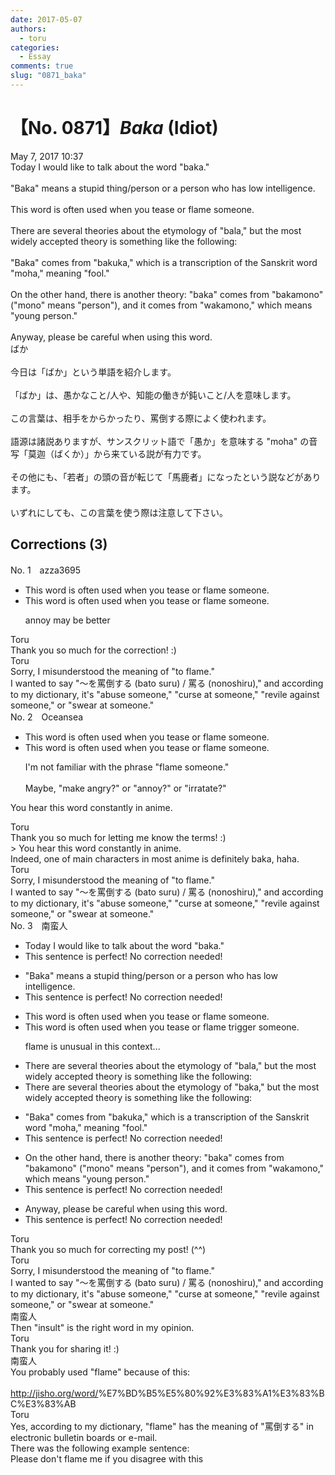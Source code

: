 ```yaml
---
date: 2017-05-07
authors:
  - toru
categories:
  - Essay
comments: true
slug: "0871_baka"
---
```


# 【No. 0871】<strong><em>Baka</strong></em> (Idiot)
<div class="date">May 7, 2017 10:37</div>
<div id="post"><div id="body_show_ori">
Today I would like to talk about the word "baka."<br/><br/>"Baka" means a stupid thing/person or a person who has low intelligence.<br/><br/>This word is often used when you tease or flame someone.<br/><br/>There are several theories about the etymology of "bala," but the most widely accepted theory is something like the following:<br/><br/>"Baka" comes from "bakuka," which is a transcription of the Sanskrit word "moha," meaning "fool."<br/><br/>On the other hand, there is another theory: "baka" comes from "bakamono" ("mono" means "person"), and it comes from "wakamono," which means "young person."<br/><br/>Anyway, please be careful when using this word.
</div></div>

<!-- more -->

<div id="post_ja"><div id="body_show_mo">
ばか<br/><br/>今日は「ばか」という単語を紹介します。<br/><br/>「ばか」は、愚かなこと/人や、知能の働きが鈍いこと/人を意味します。<br/><br/>この言葉は、相手をからかったり、罵倒する際によく使われます。<br/><br/>語源は諸説ありますが、サンスクリット語で「愚か」を意味する "moha" の音写「莫迦（ばくか）」から来ている説が有力です。<br/><br/>その他にも、「若者」の頭の音が転じて「馬鹿者」になったという説などがあります。<br/><br/>いずれにしても、この言葉を使う際は注意して下さい。
</div></div>

## Corrections (3)
<div id="block"><div class="first_name"> No. 1　<span class="just_name">azza3695</span></div><div id="block2">
<ul class="correction_field">
<li class="incorrect">This word is often used when you tease or flame someone.</li>
<li class="corrected correct">
This word is often used when you tease o<span class="f_blue">r flame</span> someone.
<p class="correction_comment">annoy may be better</p>
</li>
</ul>
</div><div class="name"><span class="just_name">Toru</span><br>
Thank you so much for the correction! :)
</div>
<div class="name"><span class="just_name">Toru</span><br>
Sorry, I misunderstood the meaning of "to flame."<br/>I wanted to say "～を罵倒する (bato suru) / 罵る (nonoshiru)," and according to my dictionary, it's "abuse someone," "curse at someone," "revile against someone," or "swear at someone."
</div>
</div>
<div id="block"><div class="first_name"> No. 2　<span class="just_name">Oceansea</span></div><div id="block2">
<ul class="correction_field">
<li class="incorrect">This word is often used when you tease or flame someone.</li>
<li class="corrected correct">
This word is often used when you tease or flame someone.
<p class="correction_comment">I'm not familiar with the phrase "flame someone."<br/><br/>Maybe, "make angry?" or "annoy?" or "irratate?"</p>
</li>
</ul>
<p class="comment_small">
 You hear this word constantly in anime.
</p>

</div><div class="name"><span class="just_name">Toru</span><br>
Thank you so much for letting me know the terms! :)<br/>&gt; You hear this word constantly in anime.<br/>Indeed, one of main characters in most anime is definitely baka, haha.
</div>
<div class="name"><span class="just_name">Toru</span><br>
Sorry, I misunderstood the meaning of "to flame."<br/>I wanted to say "～を罵倒する (bato suru) / 罵る (nonoshiru)," and according to my dictionary, it's "abuse someone," "curse at someone," "revile against someone," or "swear at someone."
</div>
</div>
<div id="block"><div class="first_name"> No. 3　<span class="just_name">南蛮人</span></div><div id="block2">
<ul class="correction_field">
<li class="incorrect">Today I would like to talk about the word "baka."</li>
<li class="corrected perfect">This sentence is perfect! No correction needed!</li>
</ul>
<ul class="correction_field">
<li class="incorrect">"Baka" means a stupid thing/person or a person who has low intelligence.</li>
<li class="corrected perfect">This sentence is perfect! No correction needed!</li>
</ul>
<ul class="correction_field">
<li class="incorrect">This word is often used when you tease or flame someone.</li>
<li class="corrected correct">
This word is often used when you tease or <span class="sline"><span class="f_red">flame</span></span> <span class="f_blue">trigger</span> someone.
<p class="correction_comment">flame is unusual in this context...</p>
</li>
</ul>
<ul class="correction_field">
<li class="incorrect">There are several theories about the etymology of "bala," but the most widely accepted theory is something like the following:</li>
<li class="corrected correct">
There are several theories about the etymology of "ba<span class="f_bold"><span class="f_blue">k</span></span>a," but the most widely accepted theory is something like the following:
</li>
</ul>
<ul class="correction_field">
<li class="incorrect">"Baka" comes from "bakuka," which is a transcription of the Sanskrit word "moha," meaning "fool."</li>
<li class="corrected perfect">This sentence is perfect! No correction needed!</li>
</ul>
<ul class="correction_field">
<li class="incorrect">On the other hand, there is another theory: "baka" comes from "bakamono" ("mono" means "person"), and it comes from "wakamono," which means "young person."</li>
<li class="corrected perfect">This sentence is perfect! No correction needed!</li>
</ul>
<ul class="correction_field">
<li class="incorrect">Anyway, please be careful when using this word.</li>
<li class="corrected perfect">This sentence is perfect! No correction needed!</li>
</ul>
</div><div class="name"><span class="just_name">Toru</span><br>
Thank you so much for correcting my post! (^^)
</div>
<div class="name"><span class="just_name">Toru</span><br>
Sorry, I misunderstood the meaning of "to flame."<br/>I wanted to say "～を罵倒する (bato suru) / 罵る (nonoshiru)," and according to my dictionary, it's "abuse someone," "curse at someone," "revile against someone," or "swear at someone."
</div>
<div class="name"><span class="just_name">南蛮人</span><br>
Then "insult" is the right word in my opinion.
</div>
<div class="name"><span class="just_name">Toru</span><br>
Thank you for sharing it! :)
</div>
<div class="name"><span class="just_name">南蛮人</span><br>
You probably used "flame" because of this:<br/><br/><a href="http://jisho.org/word/" target="_blank">http://jisho.org/word/</a>%E7%BD%B5%E5%80%92%E3%83%A1%E3%83%BC%E3%83%AB
</div>
<div class="name"><span class="just_name">Toru</span><br>
Yes, according to my dictionary, "flame" has the meaning of "罵倒する" in electronic bulletin boards or e-mail.<br/>There was the following example sentence:<br/>Please don't flame me if you disagree with this
</div>
</div>
